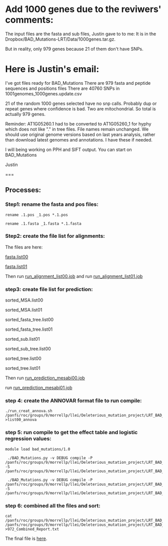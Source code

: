 # Add 1000 genes due to the reviwers' comments:
The input files are the fasta and sub files, Justin gave to to me:
It is in the Dropbox/BAD_Mutations-LRT/Data/1000genes.tar.gz.

But in reality, only 979 genes because 21 of them don't have SNPs.

Here is Justin's email:
===
I've got files ready for BAD_Mutations
There are 979 fasta and peptide sequences and positions files
There are 40760 SNPs in 1001genomes_1000genes.update.csv

21 of the random 1000 genes selected have no snp calls. Probably dup or repeat genes where confidence is bad. Two are mitochondrial. So total is actually 979 genes.

Reminder: AT1G05260.1 had to be converted to AT1G05260_1 for hyphy which does not like "." in tree files. File names remain unchanged.
We should use original genome versions based on last years analysis, rather than download latest genomes and annotations. I have these if needed.

I will being working on PPH and SIFT output. You can start on BAD_Mutations

Justin

===

## Processes:

### Step1: rename the fasta and pos files:

```
rename .1.pos _1.pos *.1.pos
 
rename .1.fasta _1.fasta *.1.fasta

```
### Step2: create the file list for alignments:

The files are here:

[fasta.list00](https://github.com/lilei1/BAD_mutation_Ath/blob/master/additional_1000genes/input/fasta.list00)

[fasta.list01](https://github.com/lilei1/BAD_mutation_Ath/blob/master/additional_1000genes/input/fasta.list00)

Then run [run_alignment_list00.job](https://github.com/lilei1/BAD_mutation_Ath/blob/master/additional_1000genes/jobs/run_alignment_list00.job)
and run [run_alignment_list01.job](https://github.com/lilei1/BAD_mutation_Ath/blob/master/additional_1000genes/jobs/run_alignment_list01.job)

### step3: create file list for prediction:
sorted_MSA.list00

sorted_MSA.list01

sorted_fasta_tree.list00

sorted_fasta_tree.list01

sorted_sub.list01

sorted_sub_tree.list00

sorted_tree.list00

sorted_tree.list01

Then run [run_prediction_mesabi00.job](https://github.com/lilei1/BAD_mutation_Ath/blob/master/additional_1000genes/jobs/run_prediction_mesabi00.job)

run [run_prediction_mesabi01.job](https://github.com/lilei1/BAD_mutation_Ath/blob/master/additional_1000genes/jobs/run_prediction_mesabi01.job)

### step 4: create the ANNOVAR format file to run compile:

```
./run_creat_annova.sh /panfs/roc/groups/9/morrellp/llei/Deleterious_mutation_project/LRT_BAD_mutation/A_thaliana_BAD_Mutation/Additional1000genes/file_list/sorted_sub_tree.list00 >list00_annova
```

### step 5: run compile to get the effect table and logistic regression values:

```
module load bad_mutations/1.0
 
 ./BAD_Mutations.py -v DEBUG compile -P /panfs/roc/groups/9/morrellp/llei/Deleterious_mutation_project/LRT_BAD_mutation/A_thaliana_BAD_Mutation/Additional1000genes/out/list00 -S /panfs/roc/groups/9/morrellp/llei/Deleterious_mutation_project/LRT_BAD_mutation/A_thaliana_BAD_Mutation/Additional1000genes/annova_like_file/sorted_list00_annova
 
 ./BAD_Mutations.py -v DEBUG compile -P /panfs/roc/groups/9/morrellp/llei/Deleterious_mutation_project/LRT_BAD_mutation/A_thaliana_BAD_Mutation/Additional1000genes/out/list01 -S /panfs/roc/groups/9/morrellp/llei/Deleterious_mutation_project/LRT_BAD_mutation/A_thaliana_BAD_Mutation/Additional1000genes/annova_like_file/sorted_list01_annova

```
### step 6: combined all the files and sort:

```
cat /panfs/roc/groups/9/morrellp/llei/Deleterious_mutation_project/LRT_BAD_mutation/A_thaliana_BAD_Mutation/Additional1000genes/out/list01/Combined_Report.txt /panfs/roc/groups/9/morrellp/llei/Deleterious_mutation_project/LRT_BAD_mutation/A_thaliana_BAD_Mutation/Additional1000genes/out/list00/Combined_Report.txt >972_Combined_Report.txt

```
The final file is [here](https://github.com/lilei1/BAD_mutation_Ath/blob/master/additional_1000genes/output/972_Combined_Report.txt).


